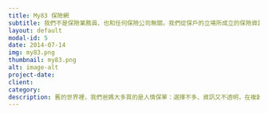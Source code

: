 ```yaml
---
title: My83 保險網
subtitle: 我們不是保險業務員、也和任何保險公司無關。我們從保戶的立場所成立的保險資訊媒合平台，希望幫助消費者保險買對不買貴，也讓專業的業務員有機會服務更多消費者！
layout: default
modal-id: 5
date: 2014-07-14
img: my83.png
thumbnail: my83.png
alt: image-alt
project-date:
client:
category:
description: 舊的世界裡，我們爸媽大多買的是人情保單：選擇不多、資訊又不透明，在複雜的合約與部分業務員微妙卻模糊的話術中，很容易買錯又買貴。<br><br>新的世界中，我們期待讓軟體力量推動彷彿石器時代的保險市場開始改變。讓資訊更公開透明，幫助消費者以更簡單直覺的方式了解保險、用更便捷的方式媒合優秀業務員與消費者。<br><br>我們不是保險業務員、也和任何保險公司無關。我們從保戶的立場所成立的保險資訊媒合平台，希望幫助消費者保險買對不買貴，也讓專業的業務員有機會服務更多消費者！
---
```


